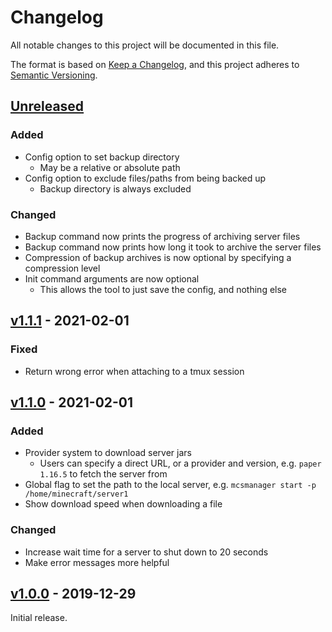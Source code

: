 # Changelog

All notable changes to this project will be documented in this file.

The format is based on [Keep a Changelog](https://keepachangelog.com/en/1.0.0/),
and this project adheres to [Semantic Versioning](https://semver.org/spec/v2.0.0.html).

## [Unreleased]

### Added

- Config option to set backup directory
  - May be a relative or absolute path
- Config option to exclude files/paths from being backed up
  - Backup directory is always excluded

### Changed

- Backup command now prints the progress of archiving server files
- Backup command now prints how long it took to archive the server files
- Compression of backup archives is now optional by specifying a compression level
- Init command arguments are now optional
  - This allows the tool to just save the config, and nothing else

## [v1.1.1] - 2021-02-01

### Fixed

- Return wrong error when attaching to a tmux session

## [v1.1.0] - 2021-02-01

### Added

- Provider system to download server jars
  - Users can specify a direct URL, or a provider and version, e.g. `paper 1.16.5` to fetch the server from
- Global flag to set the path to the local server, e.g. `mcsmanager start -p /home/minecraft/server1`
- Show download speed when downloading a file

### Changed

- Increase wait time for a server to shut down to 20 seconds
- Make error messages more helpful

## [v1.0.0] - 2019-12-29

Initial release.

[unreleased]: https://github.com/EbonJaeger/dolphin-rs/compare/v1.1.1...master
[v1.1.1]: https://github.com/EbonJaeger/mcsmanager/compare/v1.1.0...v1.1.1
[v1.1.0]: https://github.com/EbonJaeger/mcsmanager/compare/v1.0.0...v1.1.0
[v1.0.0]: https://github.com/EbonJaeger/mcsmanager/compare/3d043fd...v1.0.0
